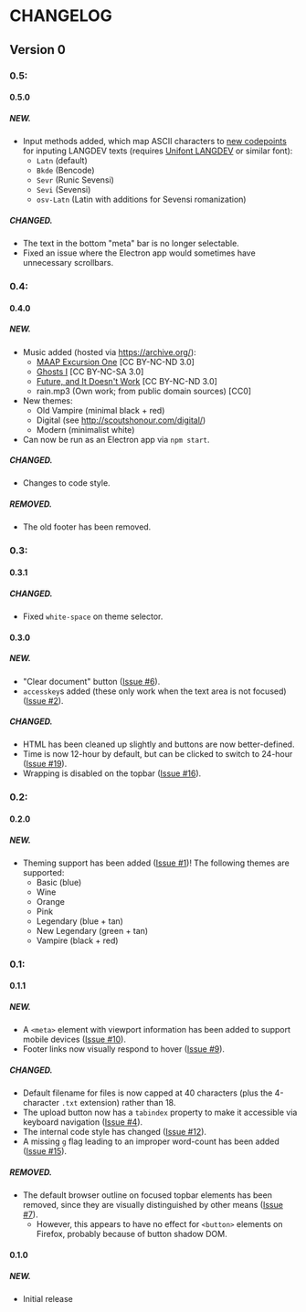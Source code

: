 #  CHANGELOG  #

##  Version 0  ##

###  0.5:

####  0.5.0

#####  NEW.

+ Input methods added, which map ASCII characters to [new codepoints](https://github.com/langdev-project/langdev-unicode) for inputing LANGDEV texts (requires [Unifont LANGDEV](https://github.com/langdev-project/unifont-langdev) or similar font):
	+ `Latn` (default)
	+ `Bkde` (Bencode)
	+ `Sevr` (Runic Sevensi)
	+ `Sevi` (Sevensi)
	+ `osv-Latn` (Latin with additions for Sevensi romanization)

#####  CHANGED.

* The text in the bottom "meta" bar is no longer selectable.
* Fixed an issue where the Electron app would sometimes have unnecessary scrollbars.

###  0.4:

####  0.4.0

#####  NEW.

+ Music added (hosted via <https://archive.org/>):
    + [MAAP Excursion One](https://archive.org/details/LUXXAr051402-01) [CC BY-NC-ND 3.0]
    + [Ghosts I](https://archive.org/details/nineinchnails_ghosts_I_IV) [CC BY-NC-SA 3.0]
    + [Future, and It Doesn't Work](https://archive.org/details/Future_and_It_Doesnt_Work-4777) [CC BY-NC-ND 3.0]
    + rain.mp3 (Own work; from public domain sources) [CC0]
+ New themes:
    + Old Vampire (minimal black + red)
    + Digital (see <http://scoutshonour.com/digital/>)
    + Modern (minimalist white)
+ Can now be run as an Electron app via `npm start`.

#####  CHANGED.

* Changes to code style.

#####  REMOVED.

- The old footer has been removed.

###  0.3:

####  0.3.1

#####  CHANGED.

* Fixed `white-space` on theme selector.

####  0.3.0

#####  NEW.

+ "Clear document" button ([Issue #6](https://github.com/marrus-sh/writer/issues/6)).
+ `accesskey`s added (these only work when the text area is not focused) ([Issue #2](https://github.com/marrus-sh/writer/issues/2)).

#####  CHANGED.

* HTML has been cleaned up slightly and buttons are now better-defined.
* Time is now 12-hour by default, but can be clicked to switch to 24-hour ([Issue #19](https://github.com/marrus-sh/writer/issues/19)).
* Wrapping is disabled on the topbar ([Issue #16](https://github.com/marrus-sh/writer/issues/16)).

###  0.2:

####  0.2.0

#####  NEW.

+ Theming support has been added ([Issue #1](https://github.com/marrus-sh/writer/issues/1))! The following themes are supported:
    + Basic (blue)
    + Wine
    + Orange
    + Pink
    + Legendary (blue + tan)
    + New Legendary (green + tan)
    + Vampire (black + red)

###  0.1:

####  0.1.1

#####  NEW.

+ A `<meta>` element with viewport information has been added to support mobile devices ([Issue #10](https://github.com/marrus-sh/writer/issues/10)).
+ Footer links now visually respond to hover ([Issue #9](https://github.com/marrus-sh/writer/issues/9)).

#####  CHANGED.

* Default filename for files is now capped at 40 characters (plus the 4-character `.txt` extension) rather than 18.
* The upload button now has a `tabindex` property to make it accessible via keyboard navigation ([Issue #4](https://github.com/marrus-sh/writer/issues/4)).
* The internal code style has changed ([Issue #12](https://github.com/marrus-sh/writer/issues/12)).
* A missing `g` flag leading to an improper word-count has been added ([Issue #15](https://github.com/marrus-sh/writer/issues/15)).

#####  REMOVED.

- The default browser outline on focused topbar elements has been removed, since they are visually distinguished by other means ([Issue #7](https://github.com/marrus-sh/writer/issues/7)).
    - However, this appears to have no effect for `<button>` elements on Firefox, probably because of button shadow DOM.

####  0.1.0

#####  NEW.

+ Initial release
